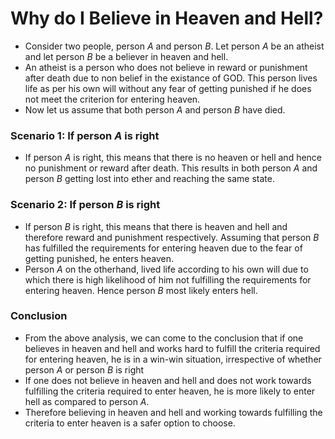 # Why do I Believe in Heaven and Hell?
* Consider two people, person *A* and person *B*. Let person *A* be an atheist and let person *B* be a believer in heaven and hell.
* An atheist is a person who does not believe in reward or punishment after death due to non belief in the existance of GOD. This person lives life as per his own will without any fear of getting punished if he does not meet the criterion for entering heaven.
* Now let us assume that both person *A* and person *B* have died.

### **Scenario 1: If person *A* is right**
* If person *A* is right, this means that there is no heaven or hell and hence no punishment or reward after death. This results in both person *A* and person *B* getting lost into ether and reaching the same state.

### **Scenario 2: If person *B* is right**
* If person *B* is right, this means that there is heaven and hell and therefore reward and punishment respectively. Assuming that person *B* has fulfilled the requirements for entering heaven due to the fear of getting punished, he enters heaven.
* Person *A* on the otherhand, lived life according to his own will due to which there is high likelihood of him not fulfilling the requirements for entering heaven. Hence person *B* most likely enters hell.

### Conclusion
* From the above analysis, we can come to the conclusion that if one believes in heaven and hell and works hard to fulfill the criteria required for entering heaven, he is in a win-win situation, irrespective of whether person *A* or person *B* is right
* If one does not believe in heaven and hell and does not work towards fulfilling the criteria required to enter heaven, he is more likely to enter hell as compared to person *A*.
* Therefore believing in heaven and hell and working towards fulfilling the criteria to enter heaven is a safer option to choose.

 